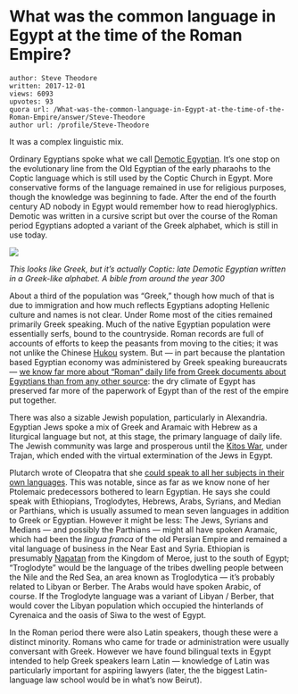 # What was the common language in Egypt at the time of the Roman Empire?

	author: Steve Theodore
	written: 2017-12-01
	views: 6093
	upvotes: 93
	quora url: /What-was-the-common-language-in-Egypt-at-the-time-of-the-Roman-Empire/answer/Steve-Theodore
	author url: /profile/Steve-Theodore


It was a complex linguistic mix.

Ordinary Egyptians spoke what we call [Demotic Egyptian](https://oi.uchicago.edu/research/publications/demotic-dictionary-oriental-institute-university-chicago). It’s one stop on the evolutionary line from the Old Egyptian of the early pharaohs to the Coptic language which is still used by the Coptic Church in Egypt. More conservative forms of the language remained in use for religious purposes, though the knowledge was beginning to fade. After the end of the fourth century AD nobody in Egypt would remember how to read hieroglyphics. Demotic was written in a cursive script but over the course of the Roman period Egyptians adopted a variant of the Greek alphabet, which is still in use today.

![](https://qph.fs.quoracdn.net/main-qimg-f86a4d1a9bc99483fd02c19441265c4b)

_This looks like Greek, but it’s actually Coptic: late Demotic Egyptian written in a Greek-like alphabet. A bible from around the year 300_ 

About a third of the population was “Greek,” though how much of that is due to immigration and how much reflects Egyptians adopting Hellenic culture and names is not clear. Under Rome most of the cities remained primarily Greek speaking. Much of the native Egyptian population were essentially serfs, bound to the countryside. Roman records are full of accounts of efforts to keep the peasants from moving to the cities; it was not unlike the Chinese [Hukou](https://en.m.wikipedia.org/wiki/Hukou_system) system. But — in part because the plantation based Egyptian economy was administered by Greek speaking bureaucrats — [we know far more about “Roman” daily life from Greek documents about Egyptians than from any other source](https://www.amazon.com/Egypt-under-Roman-Classics-Papyrology/dp/0788505602/ref=sr_1_1?ie=UTF8&qid=1512189401&sr=8-1&keywords=life+in+egypt+roman+rule): the dry climate of Egypt has preserved far more of the paperwork of Egypt than of the rest of the empire put together.

There was also a sizable Jewish population, particularly in Alexandria. Egyptian Jews spoke a mix of Greek and Aramaic with Hebrew as a liturgical language but not, at this stage, the primary language of daily life. The Jewish community was large and prosperous until the [Kitos War](https://en.wikipedia.org/wiki/Kitos_War), under Trajan, which ended with the virtual extermination of the Jews in Egypt.

Plutarch wrote of Cleopatra that she [could speak to all her subjects in their own languages](https://www.quora.com/What-were-the-nine-languages-that-Cleopatra-spoke). This was notable, since as far as we know none of her Ptolemaic predecessors bothered to learn Egyptian. He says she could speak with Ethiopians, Troglodytes, Hebrews, Arabs, Syrians, and Median or Parthians, which is usually assumed to mean seven languages in addition to Greek or Egyptian. However it might be less: The Jews, Syrians and Medians — and possibly the Parthians — might all have spoken Aramaic, which had been the _lingua franca_ of the old Persian Empire and remained a vital language of business in the Near East and Syria. Ethiopian is presumably [Napatan](https://en.wikipedia.org/wiki/Meroitic_language) from the Kingdom of Meroe, just to the south of Egypt; “Troglodyte” would be the language of the tribes dwelling people between the Nile and the Red Sea, an area known as Troglodytica — it’s probably related to Libyan or Berber. The Arabs would have spoken Arabic, of course. If the Troglodyte language was a variant of Libyan / Berber, that would cover the Libyan population which occupied the hinterlands of Cyrenaica and the oasis of Siwa to the west of Egypt.

In the Roman period there were also Latin speakers, though these were a distinct minority. Romans who came for trade or administration were usually conversant with Greek. However we have found bilingual texts in Egypt intended to help Greek speakers learn Latin — knowledge of Latin was particularly important for aspiring lawyers (later, the the biggest Latin-language law school would be in what’s now Beirut).

